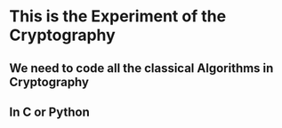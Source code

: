 #   This is the Experiment of the Cryptography
## We need to code all the classical Algorithms in Cryptography
## In C or Python
